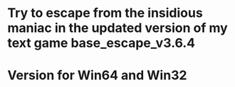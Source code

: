 # Try to escape from the insidious maniac in the updated version of my text game base_escape_v3.6.4
# Version for Win64 and Win32
